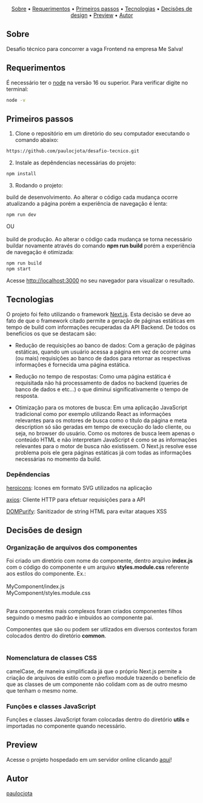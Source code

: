 <p align="center">
 <a href="#sobre">Sobre</a> •
 <a href="#requerimentos">Requerimentos</a> •
 <a href="#primeiros-passos">Primeiros passos</a> •
 <a href="#tecnologias">Tecnologias</a> •
 <a href="#decisoes-de-design">Decisões de design</a> •
 <a href="#preview">Preview</a> •
 <a href="#author">Autor</a>
</p>

## Sobre

Desafio técnico para concorrer a vaga Frontend na empresa Me Salva!

## Requerimentos

É necessário ter o [node](https://nodejs.org/en/) na versão 16 ou superior. Para verificar digite no terminal:

```bash
node -v
```

## Primeiros passos

1. Clone o repositório em um diretório do seu computador executando o comando abaixo:
```bash
https://github.com/paulocjota/desafio-tecnico.git
```

2. Instale as depêndencias necessárias do projeto:
```bash
npm install
```

3. Rodando o projeto:

build de desenvolvimento. Ao alterar o código cada mudança ocorre atualizando a página porém a experiência de navegação é lenta:

```bash
npm run dev
```
OU<br><br>
build de produção. Ao alterar o código cada mudança se torna necessário buildar novamente através do comando <b>npm run build</b> porém a experiência de navegação é otimizada:

```bash
npm run build
npm start
```

Acesse [http://localhost:3000](http://localhost:3000) no seu navegador para visualizar o resultado.

## Tecnologias

O projeto foi feito utilizando o framework [Next.js](https://nextjs.org/). Esta decisão se deve ao fato de que o framework citado permite a geração de páginas estáticas em tempo de build com informações recuperadas da API Backend. De todos os benefícios os que se destacam são:
* Redução de requisições ao banco de dados: Com a geração de páginas estáticas, quando um usuário acessa a página em vez de ocorrer uma (ou mais) requisições ao banco de dados para retornar as respectivas informações é fornecida uma página estática.
* Redução no tempo de respostas: Como uma página estática é requisitada não há processamento de dados no backend (queries de banco de dados e etc...) o que diminui significativamente o tempo de resposta.

* Otimização para os motores de busca: Em uma aplicação JavaScript tradicional como por exemplo utilizando React as informações relevantes para os motores de busca como o título da página e meta description só são geradas em tempo de execução do lado cliente, ou seja, no browser do usuário. Como os motores de busca leem apenas o conteúdo HTML e não interpretam JavaScript é como se as informações relevantes para o motor de busca não existissem. O Next.js resolve esse problema pois ele gera páginas estáticas já com todas as informações necessárias no momento da build.

### Depêndencias

[heroicons](https://github.com/tailwindlabs/heroicons): Icones em formato SVG utilizados na aplicação

[axios](https://axios-http.com/ptbr/docs/intro): Cliente HTTP para efetuar requisições para a API

[DOMPurify](https://github.com/cure53/DOMPurify): Sanitizador de string HTML para evitar ataques XSS

## Decisões de design

### Organização de arquivos dos componentes
Foi criado um diretório com nome do componente, dentro arquivo <b>index.js</b> com o código do componente e um arquivo <b>styles.module.css</b> referente aos estilos do componente. Ex.:<br><br>
MyComponent/index.js<br>
MyComponent/styles.module.css<br><br>

Para componentes mais complexos foram criados componentes filhos seguindo o mesmo padrão e imbuídos ao componente pai.

Componentes que são ou podem ser utlizados em diversos contextos foram colocados dentro do diretório <b>common</b>.
<br><br>
### Nomenclatura de classes CSS

camelCase, de maneira simplificada já que o próprio Next.js permite a criação de arquivos de estilo com o prefixo module trazendo o benefício de que as classes de um componente não colidam com as de outro mesmo que tenham o mesmo nome.

### Funções e classes JavaScript

Funções e classes JavaScript foram colocadas dentro do diretório <b>utils</b> e importadas no componente quando necessário.


## Preview

Acesse o projeto hospedado em um servidor online clicando [aqui](https://localhost:3000)!

## Autor
[paulocjota](https://github.com/paulocjota)